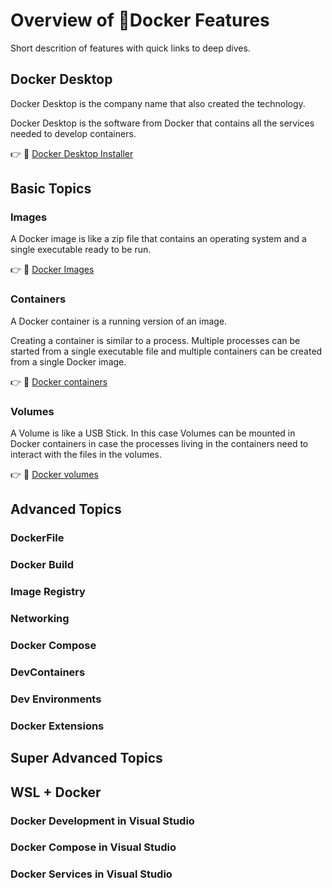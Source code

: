 # Overview of :whale2:Docker Features

Short descrition of features with quick links to deep dives.

## Docker Desktop

Docker Desktop is the company name that also created the technology.

Docker Desktop is the software from Docker that contains 
all the services needed to develop containers.

:point_right: :link: [Docker Desktop Installer](https://docs.docker.com/desktop/windows/install/] 'Docker Desktop Installer')

## Basic Topics

### Images

A Docker image is like a zip file that contains an operating system and a single executable ready to be run.

:point_right: :link: [Docker Images](Images.md)

### Containers

A Docker container is a running version of an image.

Creating a container is similar to a process. Multiple processes can be started from a single executable file and multiple containers can be created from a single Docker image.

:point_right: :link: [Docker containers](Containers.md)

### Volumes

A Volume is like a USB Stick. In this case Volumes can be mounted in Docker containers in case the processes living in the containers need to interact with the files in the volumes. 

:point_right: :link: [Docker volumes](Volumes.md)

## Advanced Topics

### DockerFile

### Docker Build

### Image Registry

### Networking

### Docker Compose

### DevContainers

### Dev Environments

### Docker Extensions

## Super Advanced Topics

## WSL + Docker

### Docker Development in Visual Studio

### Docker Compose in Visual Studio

### Docker Services in Visual Studio